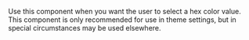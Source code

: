 
Use this component when you want the user to select a hex color value. This component is only recommended for use in theme settings, but in special circumstances may be used elsewhere.
